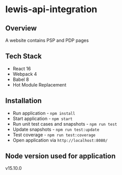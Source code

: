 # lewis-api-integration

## Overview
A website contains PSP and PDP pages
## Tech Stack
* React 16
* Webpack 4
* Babel 8
* Hot Module Replacement

## Installation
* Run application - `npm install`
* Start application - `npm start`
* Run unit test cases and snapshots - `npm run test`
* Update snapshots - `npm run test:update`
* Test coverage - `npm run test:coverage`
* Open application via `http://localhost:8080/`

## Node version used for application
v15.10.0
